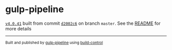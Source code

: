 # gulp-pipeline

[`v4.0.41`](../../releases/tag/v4.0.41) built from commit [`d2002c6`](../../commit/d2002c68e9be6b094d5eeda3f923247f95d92034) on branch `master`. See the [README](../..) for more details

---
<sup>Built and published by [gulp-pipeline](https://github.com/alienfast/gulp-pipeline) using [build-control](https://github.com/alienfast/build-control)</sup>
